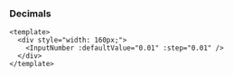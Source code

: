 ### Decimals

<!--start-code-->

```vue
<template>
  <div style="width: 160px;">
    <InputNumber :defaultValue="0.01" :step="0.01" />
  </div>
</template>
```

<!--end-code-->
